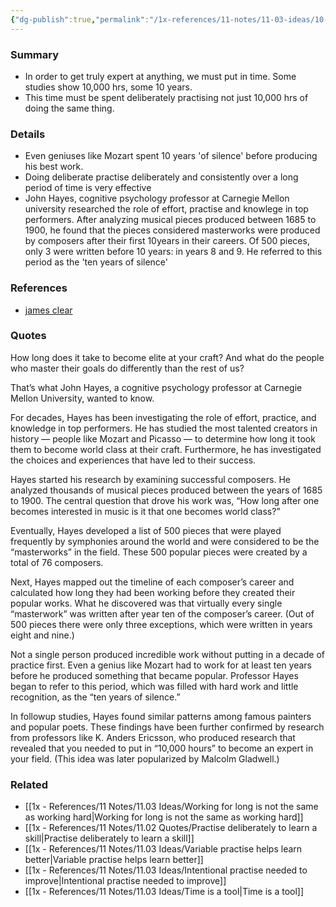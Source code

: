 ```yaml
---
{"dg-publish":true,"permalink":"/1x-references/11-notes/11-03-ideas/10-years-to-get-good-at-anything/","title":"10 years to get good at anything","created":"2024-06-20T12:03:28.342+03:00","updated":"2024-06-20T12:29:32.428+03:00"}
---
```



### Summary
- In order to get truly expert at anything, we must put in time. Some studies show 10,000 hrs, some 10 years. 
- This time must be spent deliberately practising not just 10,000 hrs of doing the same thing.

### Details
- Even geniuses like Mozart spent 10 years 'of silence' before producing his best work.
- Doing deliberate practise deliberately and consistently over a long period of time is very effective 
- John Hayes, cognitive psychology professor at Carnegie Mellon university researched the role of effort, practise and knowlege in top performers. After analyzing musical pieces produced between 1685 to 1900, he found that the pieces considered masterworks were produced by composers after their first 10years in their careers. Of 500 pieces, only 3 were written before 10 years: in years 8 and 9. He referred to this period as the 'ten years of silence'

### References
- [james clear](https://jamesclear.com/deliberate-practice)

### Quotes
How long does it take to become elite at your craft? And what do the people who master their goals do differently than the rest of us?

That’s what John Hayes, a cognitive psychology professor at Carnegie Mellon University, wanted to know.

For decades, Hayes has been investigating the role of effort, practice, and knowledge in top performers. He has studied the most talented creators in history — people like Mozart and Picasso — to determine how long it took them to become world class at their craft. Furthermore, he has investigated the choices and experiences that have led to their success.

Hayes started his research by examining successful composers. He analyzed thousands of musical pieces produced between the years of 1685 to 1900. The central question that drove his work was, “How long after one becomes interested in music is it that one becomes world class?”

Eventually, Hayes developed a list of 500 pieces that were played frequently by symphonies around the world and were considered to be the “masterworks” in the field. These 500 popular pieces were created by a total of 76 composers.

Next, Hayes mapped out the timeline of each composer’s career and calculated how long they had been working before they created their popular works. What he discovered was that virtually every single “masterwork” was written after year ten of the composer’s career. (Out of 500 pieces there were only three exceptions, which were written in years eight and nine.)

Not a single person produced incredible work without putting in a decade of practice first. Even a genius like Mozart had to work for at least ten years before he produced something that became popular. Professor Hayes began to refer to this period, which was filled with hard work and little recognition, as the “ten years of silence.”

In followup studies, Hayes found similar patterns among famous painters and popular poets. These findings have been further confirmed by research from professors like K. Anders Ericsson, who produced research that revealed that you needed to put in “10,000 hours” to become an expert in your field. (This idea was later popularized by Malcolm Gladwell.)

### Related
- [[1x - References/11 Notes/11.03 Ideas/Working for long is not the same as working hard\|Working for long is not the same as working hard]]
- [[1x - References/11 Notes/11.02 Quotes/Practise deliberately to learn a skill\|Practise deliberately to learn a skill]]
- [[1x - References/11 Notes/11.03 Ideas/Variable practise helps learn better\|Variable practise helps learn better]]
- [[1x - References/11 Notes/11.03 Ideas/Intentional practise needed to improve\|Intentional practise needed to improve]]
- [[1x - References/11 Notes/11.03 Ideas/Time is a tool\|Time is a tool]]